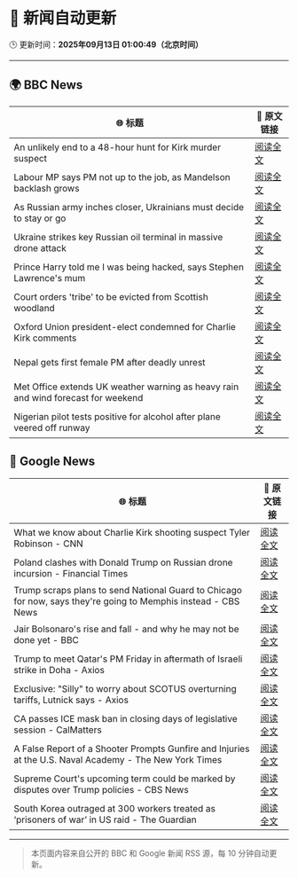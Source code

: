 # 🧠 新闻自动更新

🕒 更新时间：**2025年09月13日 01:00:49（北京时间）**

---

## 🌍 BBC News

| 🌐 标题 | 🔗 原文链接 |
|--------|-------------|
| An unlikely end to a 48-hour hunt for Kirk murder suspect | [阅读全文](https://www.bbc.com/news/articles/c784end1wxvo?at_medium=RSS&at_campaign=rss) |
| Labour MP says PM not up to the job, as Mandelson backlash grows | [阅读全文](https://www.bbc.com/news/articles/cx238pwwqg6o?at_medium=RSS&at_campaign=rss) |
| As Russian army inches closer, Ukrainians must decide to stay or go | [阅读全文](https://www.bbc.com/news/articles/cy50kk14y00o?at_medium=RSS&at_campaign=rss) |
| Ukraine strikes key Russian oil terminal in massive drone attack | [阅读全文](https://www.bbc.com/news/articles/cderllgw84ro?at_medium=RSS&at_campaign=rss) |
| Prince Harry told me I was being hacked, says Stephen Lawrence's mum | [阅读全文](https://www.bbc.com/news/articles/c4g70271ndlo?at_medium=RSS&at_campaign=rss) |
| Court orders 'tribe' to be evicted from Scottish woodland | [阅读全文](https://www.bbc.com/news/articles/c62zxjy0j91o?at_medium=RSS&at_campaign=rss) |
| Oxford Union president-elect condemned for Charlie Kirk comments | [阅读全文](https://www.bbc.com/news/articles/c04qz5lk6ggo?at_medium=RSS&at_campaign=rss) |
| Nepal gets first female PM after deadly unrest | [阅读全文](https://www.bbc.com/news/articles/c179qne0zw0o?at_medium=RSS&at_campaign=rss) |
| Met Office extends UK weather warning as heavy rain and wind forecast for weekend | [阅读全文](https://www.bbc.com/weather/articles/cpd9x525653o?at_medium=RSS&at_campaign=rss) |
| Nigerian pilot tests positive for alcohol after plane veered off runway | [阅读全文](https://www.bbc.com/news/articles/c4gq7dkx6zko?at_medium=RSS&at_campaign=rss) |

## 📰 Google News

| 🌐 标题 | 🔗 原文链接 |
|--------|-------------|
| What we know about Charlie Kirk shooting suspect Tyler Robinson - CNN | [阅读全文](https://news.google.com/rss/articles/CBMiiwFBVV95cUxNbnJOc1BxXzk0TFNpcnhiMWlrOWE2X0V0WVJXNEhwclIwNnJQN29HUlNVci0tN3VOS2ZEWmVIbzRkeml1OVUzb00xLWFzLU00eFJrR3p2ZWNySmtqLTdhZXV0ZE1ybnBfRnhZaEgxQ1J1bjZ1UGNlX1ktZjFmYmRyaXl1eXBoT0JuQXlR?oc=5) |
| Poland clashes with Donald Trump on Russian drone incursion - Financial Times | [阅读全文](https://news.google.com/rss/articles/CBMicEFVX3lxTE4ybmo2Y1RpMkV4d25VSDhCN1lsZlpUQ3NKVlB3eVc0Y3FUMnpyeXVPWTk5eXQ3Y3cyVTR5MXJ6TE9fRVAxZG4tQXhpeWZBRzVYeTY5czVyNnctcVdOcFIxbXJ5anpqVW9LSFBLb3l1WGw?oc=5) |
| Trump scraps plans to send National Guard to Chicago for now, says they're going to Memphis instead - CBS News | [阅读全文](https://news.google.com/rss/articles/CBMilAFBVV95cUxNVVJvS1NsX3BteERBRDFLTFhubHU2enlYcDRTMVRIQUN1YkVFWDR3dEM5TjhFNXh1S2FMXzdLelgyVk9ERHRac1E3ck9nbkt0OW8yckkySGE3dGsyRGtkLWdvc2VOUjhQMXVneXY2QzctcGRDSmFmVy1wVnpRUDZxZmVnanFVXy13YzJrUDAtdGh0VG1s?oc=5) |
| Jair Bolsonaro's rise and fall - and why he may not be done yet - BBC | [阅读全文](https://news.google.com/rss/articles/CBMiWkFVX3lxTE5tb0ZnMWxURkVMai16cDAwbHlhbTlnXzg4eVB3ZmdtS3RNUm95aHZMQUczYlFWb1NrcXRNUkw3OGtYSDdkNktfRnI3SjN5dm5lMTNFQlNOOE5qd9IBX0FVX3lxTE1USDJqSnphREFoa3o3M0lKU0ZreGJtQlk5MEdiYUh6NUxUUmd4Q0Y4dkpUZHdtbVk3NEMxc0RudThzMVJZQUhTVUV4RTU1NXI5a2kwV3ZaWmEtV19oREdF?oc=5) |
| Trump to meet Qatar's PM Friday in aftermath of Israeli strike in Doha - Axios | [阅读全文](https://news.google.com/rss/articles/CBMie0FVX3lxTE00M1B1RXVSQWRQS080b0dfa2hxUzNfX2tvVWtlMEJhYkRiZDdERkJNZFUxdnRqU0xaU29oM2pQaDc0Q2tEdTZYTVpsMjVRWG9iUGtnZG9OYTY1MjNfbV9MaHMybXd6QWdQTnFlS1FvSGlVQ29kUXZ4dmRpZw?oc=5) |
| Exclusive: "Silly" to worry about SCOTUS overturning tariffs, Lutnick says - Axios | [阅读全文](https://news.google.com/rss/articles/CBMid0FVX3lxTE01VDZVSV95ZDI2cTA0YjhINkdvVWVjUEFmdmZJMGNNX1BQUEhrWEIwRkp3emY1c25RWXBwdmJ4SGpxUXFZY0V6X096bjFFMllBYmtldXd6dU5qUUhPcFBBenlQbTRZRnhuQThVWGJFb0M2RUhDTnJ3?oc=5) |
| CA passes ICE mask ban in closing days of legislative session - CalMatters | [阅读全文](https://news.google.com/rss/articles/CBMidkFVX3lxTFBrTC1kMU5OeUxJM183bVZ1T0ZfXzExamlZb0lHRGhNd0pMUEJKSVJMQTRLemYxMkhGek1iQzU4Yl9ldFU1bC1BMlBidWxOdnhIV1VTUDIyXzA5blRKajgyT0lxbW9jSlEzS25uNGs2YTNoMFVTd0E?oc=5) |
| A False Report of a Shooter Prompts Gunfire and Injuries at the U.S. Naval Academy - The New York Times | [阅读全文](https://news.google.com/rss/articles/CBMidEFVX3lxTE9nNzRNRWtzdThfaFJvMHk1NnRNRjQwTWJRd0diS0RVd2R1c2EzaGtDSTl4T25BWG0tRktFUjc2Q3RrTGxGbGl5c09hSFhza3VQYnppTXNwTDNZMFkwTVl2VGJXc1lySjdRRE1jTlNHbnRXQWtC?oc=5) |
| Supreme Court's upcoming term could be marked by disputes over Trump policies - CBS News | [阅读全文](https://news.google.com/rss/articles/CBMihwFBVV95cUxQdU91VkF4TUV5NXdtd2hkOW1odVpLaHFrbE4wbDVnRER5MVkzR1ZNUnhkeThmZjNiWDhnNEZEdWV6VURWV1hxenV5ZWNZTzU5WktfREM1SHVxMG1RYTdta0ZiYW4tTXhMSEJZRThwUGxkdEh2U19Sc0xBZy1XSm8tTjZ2SEtyQk3SAYwBQVVfeXFMUDg1Q1pLMl9CLW5MRjh0VGEtOHhUUnJtTFFuWmdlZVRCNVpPaXlVSHBLbl9YbWhXZ3c1cEdjZGktek5Qekd2ZkpqS0Fpd3BwNVFKN0g4ZUw1TUJNa3hlRUg1OUpfTEpPTHc5b2NQOFhQOHVNbGZmOTdNZGthZVFicWJWaTJmcldhbWFhUjg?oc=5) |
| South Korea outraged at 300 workers treated as ‘prisoners of war’ in US raid - The Guardian | [阅读全文](https://news.google.com/rss/articles/CBMiyAFBVV95cUxOU25RRzE5ay11bllGN2dEMWFubXlsbUFOTDdqV3MzRVYwS0QwME9jdms1ejg4dDJrejY4NXJvN1RRNGl3cXBlLUVIbTBFbmZsTUtnTjVKOU5BZU4tZy1sUWFzbGNqNklSUXQ4R2x5Q0NYOGNmbXlRcmRtdjUzUURWX2NTazFZU1NhN0VCa1hIRVR1c2NpcWlLd0JtTjg4Zlo5dUpTN1RseUVYNlloTnd1eVJOSlIzRG5hbGNFRVZWVlFUaGdPUmdJNA?oc=5) |

---
> 本页面内容来自公开的 BBC 和 Google 新闻 RSS 源，每 10 分钟自动更新。